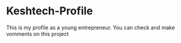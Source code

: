 # Keshtech-Profile
This is my profile as a young entrepreneur.
You can check and make vomments on this project

